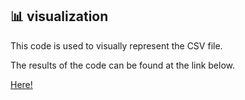 ## 📊 visualization 

This code is used to visually represent the CSV file.

The results of the code can be found at the link below.

[Here!](soccer%20market%20project/Data%20preprocessing/data_preprocess.ipynb)

